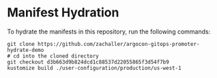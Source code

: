 # Manifest Hydration

To hydrate the manifests in this repository, run the following commands:

```shell
git clone https://github.com/zachaller/argocon-gitops-promoter-hydrate-demo
# cd into the cloned directory
git checkout d3b663d9b824dcd1c88537d22055865f3d54f7b9
kustomize build ./user-configuration/production/us-west-1
```
